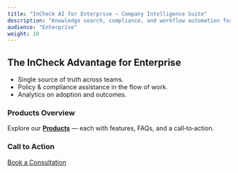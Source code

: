 ```yaml
---
title: "InCheck AI for Enterprise — Company Intelligence Suite"
description: "Knowledge search, compliance, and workflow automation for organizations."
audience: "Enterprise"
weight: 10
---
```


## The InCheck Advantage for Enterprise

- Single source of truth across teams.
- Policy & compliance assistance in the flow of work.
- Analytics on adoption and outcomes.

### Products Overview
Explore our **[Products](/products/)** — each with features, FAQs, and a call‑to‑action.

### Call to Action
[Book a Consultation](/contact/?audience=enterprise)
